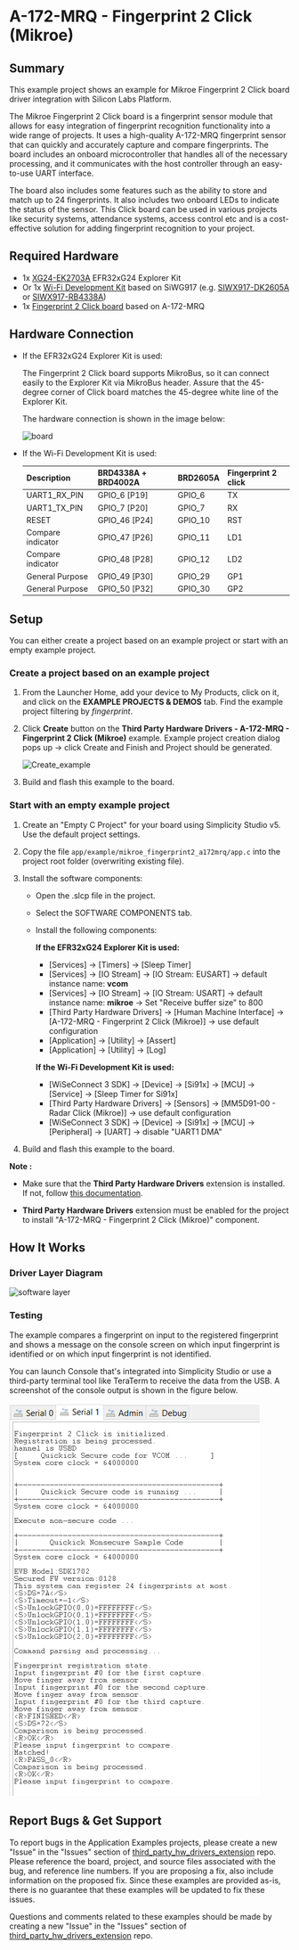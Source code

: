# A-172-MRQ - Fingerprint 2 Click (Mikroe) #

## Summary ##

This example project shows an example for Mikroe Fingerprint 2 Click board driver integration with Silicon Labs Platform.

The Mikroe Fingerprint 2 Click board is a fingerprint sensor module that allows for easy integration of fingerprint recognition functionality into a wide range of projects. It uses a high-quality A-172-MRQ fingerprint sensor that can quickly and accurately capture and compare fingerprints. The board includes an onboard microcontroller that handles all of the necessary processing, and it communicates with the host controller through an easy-to-use UART interface.

The board also includes some features such as the ability to store and match up to 24 fingerprints. It also includes two onboard LEDs to indicate the status of the sensor. This Click board can be used in various projects like security systems, attendance systems, access control etc and is a cost-effective solution for adding fingerprint recognition to your project.

## Required Hardware ##

- 1x [XG24-EK2703A](https://www.silabs.com/development-tools/wireless/efr32xg24-explorer-kit) EFR32xG24 Explorer Kit
- Or 1x [Wi-Fi Development Kit](https://www.silabs.com/development-tools/wireless/wi-fi) based on SiWG917 (e.g. [SIWX917-DK2605A](https://www.silabs.com/development-tools/wireless/wi-fi/siwx917-dk2605a-wifi-6-bluetooth-le-soc-dev-kit) or [SIWX917-RB4338A](https://www.silabs.com/development-tools/wireless/wi-fi/siwx917-rb4338a-wifi-6-bluetooth-le-soc-radio-board))
- 1x [Fingerprint 2 Click board](https://www.mikroe.com/fingerprint-2-click) based on A-172-MRQ

## Hardware Connection ##

- If the EFR32xG24 Explorer Kit is used:

  The Fingerprint 2 Click board supports MikroBus, so it can connect easily to the Explorer Kit via MikroBus header. Assure that the 45-degree corner of Click board matches the 45-degree white line of the Explorer Kit.

  The hardware connection is shown in the image below:

  ![board](image/hardware_connection.png)

- If the Wi-Fi Development Kit is used:

  | Description  | BRD4338A + BRD4002A | BRD2605A     | Fingerprint 2 click |
  | ----------------- | -------------- | ------------ | ----------- |
  | UART1_RX_PIN      | GPIO_6 [P19]   | GPIO_6       | TX          |
  | UART1_TX_PIN      | GPIO_7 [P20]   | GPIO_7       | RX          |
  | RESET             | GPIO_46 [P24]  | GPIO_10      | RST         |
  | Compare indicator | GPIO_47 [P26]  | GPIO_11      | LD1         |
  | Compare indicator | GPIO_48 [P28]  | GPIO_12      | LD2         |
  | General Purpose   | GPIO_49 [P30]  | GPIO_29      | GP1         |
  | General Purpose   | GPIO_50 [P32]  | GPIO_30      | GP2         |

## Setup ##

You can either create a project based on an example project or start with an empty example project.

### Create a project based on an example project ###

1. From the Launcher Home, add your device to My Products, click on it, and click on the **EXAMPLE PROJECTS & DEMOS** tab. Find the example project filtering by *fingerprint*.

2. Click **Create** button on the **Third Party Hardware Drivers - A-172-MRQ - Fingerprint 2 Click (Mikroe)** example. Example project creation dialog pops up -> click Create and Finish and Project should be generated.

   ![Create_example](image/create_example.png)

3. Build and flash this example to the board.

### Start with an empty example project ###

1. Create an "Empty C Project" for your board using Simplicity Studio v5. Use the default project settings.

2. Copy the file `app/example/mikroe_fingerprint2_a172mrq/app.c` into the project root folder (overwriting existing file).

3. Install the software components:

    - Open the .slcp file in the project.

    - Select the SOFTWARE COMPONENTS tab.

    - Install the following components:

      **If the EFR32xG24 Explorer Kit is used:**

        - [Services] → [Timers] → [Sleep Timer]
        - [Services] → [IO Stream] → [IO Stream: EUSART] → default instance name: **vcom**
        - [Services] → [IO Stream] → [IO Stream: USART] → default instance name: **mikroe** → Set "Receive buffer size" to 800
        - [Third Party Hardware Drivers] → [Human Machine Interface] → [A-172-MRQ - Fingerprint 2 Click (Mikroe)] → use default configuration
        - [Application] → [Utility] → [Assert]
        - [Application] → [Utility] → [Log]

      **If the Wi-Fi Development Kit is used:**

        - [WiSeConnect 3 SDK] → [Device] → [Si91x] → [MCU] → [Service] → [Sleep Timer for Si91x]
        - [Third Party Hardware Drivers] → [Sensors] → [MM5D91-00 - Radar Click (Mikroe)] → use default configuration
        - [WiSeConnect 3 SDK] → [Device] → [Si91x] → [MCU] → [Peripheral] → [UART] → disable "UART1 DMA"

4. Build and flash this example to the board.

**Note :**

- Make sure that the **Third Party Hardware Drivers** extension is installed. If not, follow [this documentation](https://github.com/SiliconLabs/third_party_hw_drivers_extension/blob/master/README.md#how-to-add-to-simplicity-studio-ide).

- **Third Party Hardware Drivers** extension must be enabled for the project to install "A-172-MRQ - Fingerprint 2 Click (Mikroe)" component.

## How It Works ##

### Driver Layer Diagram ###

![software layer](image/sw_layers.png)

### Testing ###

The example compares a fingerprint on input to the registered fingerprint and shows a message on the console screen on which input fingerprint is identified or on which input fingerprint is not identified.

You can launch Console that's integrated into Simplicity Studio or use a third-party terminal tool like TeraTerm to receive the data from the USB. A screenshot of the console output is shown in the figure below.

![logging_screen](image/log.png)

## Report Bugs & Get Support ##

To report bugs in the Application Examples projects, please create a new "Issue" in the "Issues" section of [third_party_hw_drivers_extension](https://github.com/SiliconLabs/third_party_hw_drivers_extension) repo. Please reference the board, project, and source files associated with the bug, and reference line numbers. If you are proposing a fix, also include information on the proposed fix. Since these examples are provided as-is, there is no guarantee that these examples will be updated to fix these issues.

Questions and comments related to these examples should be made by creating a new "Issue" in the "Issues" section of [third_party_hw_drivers_extension](https://github.com/SiliconLabs/third_party_hw_drivers_extension) repo.
